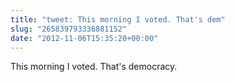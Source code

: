 ```yaml
---
title: "tweet: This morning I voted. That's dem"
slug: "265839793336881152"
date: "2012-11-06T15:35:20+00:00"
---
```

This morning I voted. That's democracy.
